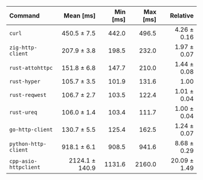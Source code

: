 | Command | Mean [ms] | Min [ms] | Max [ms] | Relative |
|:---|---:|---:|---:|---:|
| `curl` | 450.5 ± 7.5 | 442.0 | 496.5 | 4.26 ± 0.16 |
| `zig-http-client` | 207.9 ± 3.8 | 198.5 | 232.0 | 1.97 ± 0.07 |
| `rust-attohttpc` | 151.8 ± 6.8 | 147.7 | 210.0 | 1.44 ± 0.08 |
| `rust-hyper` | 105.7 ± 3.5 | 101.9 | 131.6 | 1.00 |
| `rust-reqwest` | 106.7 ± 2.7 | 103.5 | 122.4 | 1.01 ± 0.04 |
| `rust-ureq` | 106.0 ± 1.4 | 103.4 | 111.7 | 1.00 ± 0.04 |
| `go-http-client` | 130.7 ± 5.5 | 125.4 | 162.5 | 1.24 ± 0.07 |
| `python-http-client` | 918.1 ± 6.1 | 908.5 | 941.6 | 8.68 ± 0.29 |
| `cpp-asio-httpclient` | 2124.1 ± 140.9 | 1131.6 | 2160.0 | 20.09 ± 1.49 |
